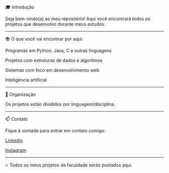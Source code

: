 🎓 Introdução

Seja bem-vindo(a) ao meu repositório!
Aqui você encontrará todos os projetos que desenvolvo durante meus estudos.

---

📚 O que você vai encontrar por aqui:

Programas em Python, Java, C e outras linguagens

Projetos com estruturas de dados e algoritmos

Sistemas com foco em desenvolvimento web

Inteligência artificial

---

🧭 Organização

Os projetos estão divididos por linguagem/disciplina.

---

📫 Contato

Fique à vontade para entrar em contato comigo:

[Linkedin](https://www.linkedin.com/in/willian14551/)

[Instagram](https://www.instagram.com/willian14551/)

---

⭐ Todos os meus projetos da faculdade serão postados aqui.
